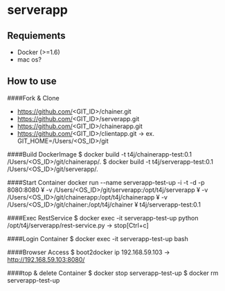 serverapp
=====================
## Requiements

- Docker (>=1.6)
- mac os?

## How to use

####Fork & Clone
- https://github.com/<GIT_ID>/chainer.git
- https://github.com/<GIT_ID>/serverapp.git
- https://github.com/<GIT_ID>/chainerapp.git
- https://github.com/<GIT_ID>/clientapp.git
-> ex. GIT_HOME=/Users/<OS_ID>/git

####Build DockerImage
  $ docker build -t t4j/chainerapp-test:0.1 /Users/<OS_ID>/git/chainerapp/.
  $ docker build -t t4j/serverapp-test:0.1 /Users/<OS_ID>/git/serverapp/.

####Start Container
docker run --name serverapp-test-up -i -t -d -p 8080:8080 ¥
  -v /Users/<OS_ID>/git/serverapp:/opt/t4j/serverapp ¥
  -v /Users/<OS_ID>/git/chainerapp:/opt/t4j/chainerapp ¥
  -v /Users/<OS_ID>/git/chainer:/opt/t4j/chainer ¥   t4j/serverapp-test:0.1

####Exec RestService
$ docker exec -it serverapp-test-up python /opt/t4j/serverapp/rest-service.py
-> stop[Ctrl+c]

####Login Container
$ docker exec -it serverapp-test-up bash

####Browser Access
$ boot2docker ip
192.168.59.103
-> http://192.168.59.103:8080/

####top & delete Container
$ docker stop serverapp-test-up
$ docker rm serverapp-test-up
